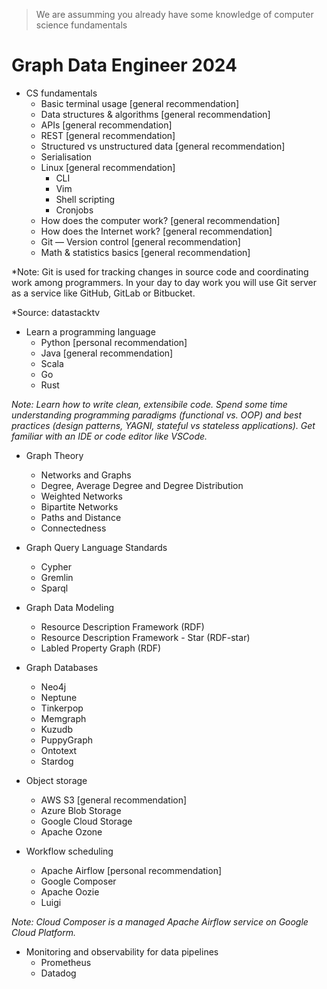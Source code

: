 > We are assumming you already have some knowledge of computer science fundamentals 

# Graph Data Engineer 2024

* CS fundamentals
	* Basic terminal usage [general recommendation]
	* Data structures & algorithms [general recommendation]
	* APIs [general recommendation]
	* REST [general recommendation]
	* Structured vs unstructured data [general recommendation]
	* Serialisation
	* Linux [general recommendation]
		* CLI
		* Vim
		* Shell scripting
		* Cronjobs
	* How does the computer work? [general recommendation]
	* How does the Internet work? [general recommendation]
	* Git — Version control [general recommendation]
	* Math & statistics basics [general recommendation]

*Note: Git is used for tracking changes in source code and coordinating work among programmers. In your day to day work you will use Git server as a service like GitHub, GitLab or Bitbucket.

*Source: datastacktv

* Learn a programming language
	* Python [personal recommendation]
	* Java [general recommendation]
	* Scala
	* Go
    * Rust

*Note: Learn how to write clean, extensibile code. Spend some time understanding programming paradigms (functional vs. OOP) and best practices (design patterns, YAGNI, stateful vs stateless applications). Get familiar with an IDE or code editor like VSCode.*

*  Graph Theory
    *  Networks and Graphs
    *  Degree, Average Degree and Degree Distribution
    *  Weighted Networks
    *  Bipartite Networks
    *  Paths and Distance
    *  Connectedness

*	Graph Query Language Standards
	* Cypher
	* Gremlin
	* Sparql

* 	Graph Data Modeling
	* Resource Description Framework (RDF)
	* Resource Description Framework - Star (RDF-star) 
	* Labled Property Graph (RDF)

* Graph Databases
	* Neo4j
	* Neptune
	* Tinkerpop
	* Memgraph
	* Kuzudb
	* PuppyGraph
	* Ontotext
	* Stardog
	

* Object storage
	* AWS S3 [general recommendation]
	* Azure Blob Storage
	* Google Cloud Storage
	* Apache Ozone

* Workflow scheduling
	* Apache Airflow [personal recommendation]
	* Google Composer
	* Apache Oozie
	* Luigi

*Note: Cloud Composer is a managed Apache Airflow service on Google Cloud Platform.*

* Monitoring and observability for data pipelines
	* Prometheus
	* Datadog

